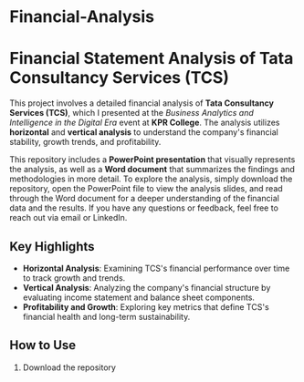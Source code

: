 # Financial-Analysis
 
# Financial Statement Analysis of Tata Consultancy Services (TCS)

This project involves a detailed financial analysis of **Tata Consultancy Services (TCS)**, which I presented at the *Business Analytics and Intelligence in the Digital Era* event at **KPR College**. The analysis utilizes **horizontal** and **vertical analysis** to understand the company's financial stability, growth trends, and profitability.

 This repository includes a **PowerPoint presentation** that visually represents the analysis, as well as a **Word document** that summarizes the findings and methodologies in more detail. To explore the analysis, simply download the repository, open the PowerPoint file to view the analysis slides, and read through the Word document for a deeper understanding of the financial data and the results. If you have any questions or feedback, feel free to reach out via email or LinkedIn.
## Key Highlights
- **Horizontal Analysis**: Examining TCS's financial performance over time to track growth and trends.
- **Vertical Analysis**: Analyzing the company's financial structure by evaluating income statement and balance sheet components.
- **Profitability and Growth**: Exploring key metrics that define TCS's financial health and long-term sustainability.

## How to Use
1.  Download the repository
